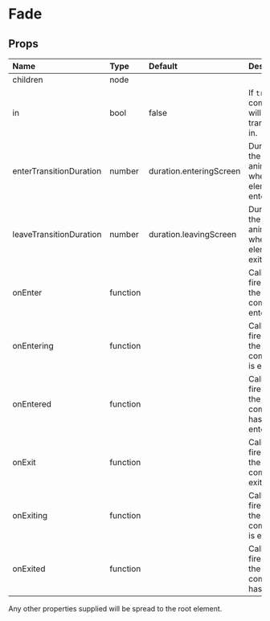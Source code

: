Fade
====



Props
-----

| Name | Type | Default | Description |
|:-----|:-----|:--------|:------------|
| children | node |  |  |
| in | bool | false | If `true` the component will transition in. |
| enterTransitionDuration | number | duration.enteringScreen | Duration of the animation when the element is entering. |
| leaveTransitionDuration | number | duration.leavingScreen | Duration of the animation when the element is exiting. |
| onEnter | function |  | Callback fired before the component enters. |
| onEntering | function |  | Callback fired when the component is entering. |
| onEntered | function |  | Callback fired when the component has entered. |
| onExit | function |  | Callback fired before the component exits. |
| onExiting | function |  | Callback fired when the component is exiting. |
| onExited | function |  | Callback fired when the component has exited. |

Any other properties supplied will be spread to the root element.

